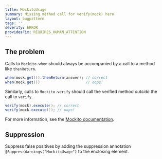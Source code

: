 ```yaml
---
title: MockitoUsage
summary: Missing method call for verify(mock) here
layout: bugpattern
tags: ''
severity: ERROR
providesFix: REQUIRES_HUMAN_ATTENTION
---
```


<!--
*** AUTO-GENERATED, DO NOT MODIFY ***
To make changes, edit the @BugPattern annotation or the explanation in docs/bugpattern.
-->

## The problem
Calls to `Mockito.when` should always be accompanied by a call to a method
like `thenReturn`.

```java
when(mock.get()).thenReturn(answer); // correct
when(mock.get())                     // oops!
```

Similarly, calls to `Mockito.verify` should call the verified method *outside*
the call to `verify`.

```java
verify(mock).execute(); // correct
verify(mock.execute()); // oops!
```

For more information, see the [Mockito documentation][docs].

[docs]: http://github.com/mockito/mockito/wiki/FAQ#what-are-unfinished-verificationstubbing-errors

## Suppression
Suppress false positives by adding the suppression annotation `@SuppressWarnings("MockitoUsage")` to the enclosing element.
